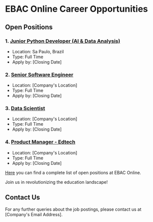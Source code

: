 # EBAC Online Career Opportunities

## Open Positions

### 1. [Junior Python Developer (AI & Data Analysis)](link-to-job-posting)

   - Location: Sa Paulo, Brazil
   - Type: Full Time
   - Apply by: [Closing Date]

### 2. [Senior Software Engineer](link-to-job-posting)

   - Location: [Company's Location]
   - Type: Full Time
   - Apply by: [Closing Date]

### 3. [Data Scientist](link-to-job-posting)

   - Location: [Company's Location]
   - Type: Full Time
   - Apply by: [Closing Date]

### 4. [Product Manager - Edtech](link-to-job-posting)

   - Location: [Company's Location]
   - Type: Full Time
   - Apply by: [Closing Date]

[Here](link-to-all-openings) you can find a complete list of open positions at EBAC Online.

Join us in revolutionizing the education landscape!

## Contact Us

For any further queries about the job postings, please contact us at [Company's Email Address].

